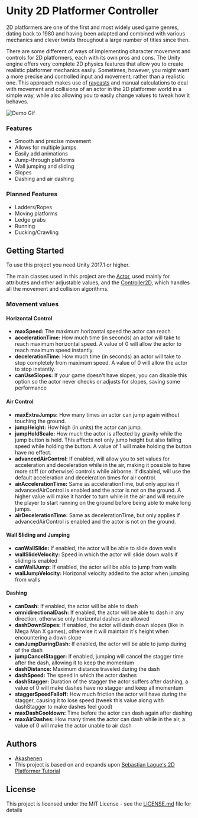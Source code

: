 # Unity 2D Platformer Controller

2D platformers are one of the first and most widely used game genres, dating back to 1980 and having been adapted and combined with various mechanics and clever twists throughout a large number of titles since then. 

There are some different of ways of implementing character movement and controls for 2D platformers, each with its own pros and cons. The Unity engine offers very complete 2D physics features that allow you to create realistic platformer mechanics easily. Sometimes, however, you might want a more precise and controlled input and movement, rather than a realistic one. This approach makes use of [raycasts](https://docs.unity3d.com/ScriptReference/Physics.Raycast.html) and manual calculations to deal with movement and collisions of an actor in the 2D platformer world in a simple way, while also allowing you to easily change values to tweak how it behaves.

![Demo Gif](https://github.com/akashenen/2d-platformer-controller/blob/master/Gifs/demo.gif)

### Features

* Smooth and precise movement
* Allows for multiple jumps
* Easily add animations
* Jump-through platforms
* Wall jumping and sliding
* Slopes
* Dashing and air dashing
  
### Planned Features

* Ladders/Ropes
* Moving platforms
* Ledge grabs
* Running
* Ducking/Crawling

## Getting Started

To use this project you need Unity 2017.1 or higher. 

The main classes used in this project are the [Actor](https://github.com/akashenen/2d-platformer-controller/blob/master/Assets/Scripts/Actor.cs), used mainly for attributes and other adjustable values, and the [Controller2D](https://github.com/akashenen/2d-platformer-controller/blob/master/Assets/Scripts/Controller2D.cs), which handles all the movement and collision algorithms.

### Movement values

#### Horizontal Control

* **maxSpeed:** The maximum horizontal speed the actor can reach
* **accelerationTime:** How much time (in seconds) an actor will take to reach maximum horizontal speed. A value of 0 will allow the actor to reach maximum speed instantly.
* **decelerationTime:** How much time (in seconds) an actor will take to stop completely from maximum speed. A value of 0 will allow the actor to stop instantly.
* **canUseSlopes:** If your game doesn't have slopes, you can disable this option so the actor never checks or adjusts for slopes, saving some performance

#### Air Control

* **maxExtraJumps:** How many times an actor can jump again without touching the ground.
* **jumpHeight:** How high (in units) the actor can jump.
* **jumpHoldScale:** How much the actor is affected by gravity while the jump button is held. This affects not only jump height but also falling speed while holding the button. A value of 1 will make holding the button have no effect.
* **advancedAirControl:** If enabled, will allow you to set values for acceleration and deceleration while in the air, making it possible to have more stiff (or otherwise) controls while airborne. If disabled, will use the default acceleration and deceleration times for air control.
* **airAccelerationTime:** Same as accelerationTime, but only applies if advancedAirControl is enabled and the actor is not on the ground. A higher value will make it harder to turn while in the air and will require the player to start running on the ground before being able to make long jumps.
* **airDecelerationTime:** Same as decelerationTime, but only applies if advancedAirControl is enabled and the actor is not on the ground.

#### Wall Sliding and Jumping

* **canWallSlide:** If enabled, the actor will be able to slide down walls
* **wallSlideVelocity:** Speed in which the actor will slide down walls if sliding is enabled
* **canWallJump:** If enabled, the actor will be able to jump from walls
* **wallJumpVelocity:** Horizonal velocity added to the actor when jumping from walls

#### Dashing

* **canDash:** If enabled, the actor will be able to dash
* **omnidirectionalDash:** If enabled, the actor will be able to dash in any direction, otherwise only horizontal dashes are allowed
* **dashDownSlopes:** If enabled, the actor will dash down slopes (like in Mega Man X games), otherwise it will maintain it's height when encountering a down slope
* **canJumpDuringDash:** If enabled, the actor will be able to jump during of the dash
* **jumpCancelStagger:** If enabled, jumping will cancel the stagger time after the dash, allowing it to keep the momentum
* **dashDistance:** Maximum distance traveled during the dash
* **dashSpeed:** The speed in which the actor dashes
* **dashStagger:** Duration of the stagger the actor suffers after dashing, a value of 0 will make dashes have no stagger and keep all momentum
* **staggerSpeedFalloff:** How much friction the actor will have during the stagger, causing it to lose speed (tweek this value along with dashStagger to make dashes feel good)
* **maxDashCooldown:** Time before the actor can dash again after dashing
* **maxAirDashes:** How many times the actor can dash while in the air, a value of 0 will make the actor unable to air dash

## Authors

* [Akashenen](https://github.com/akashenen/)
* This project is based on and expands upon [Sebastian Lague's 2D Platformer Tutorial](https://github.com/SebLague/2DPlatformer-Tutorial)

## License

This project is licensed under the MIT License - see the [LICENSE.md](LICENSE.md) file for details
